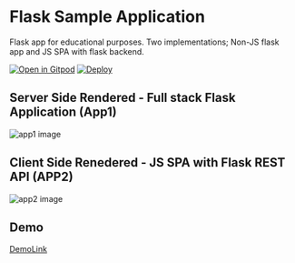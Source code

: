 
# Flask Sample Application
Flask app for educational purposes. Two implementations; Non-JS flask app and JS SPA with flask backend.

[![Open in Gitpod](https://gitpod.io/button/open-in-gitpod.svg)](https://gitpod.io/https://github.com/snickdx/flaskSample)
[![Deploy](https://www.herokucdn.com/deploy/button.svg)](https://heroku.com/deploy)

## Server Side Rendered - Full stack Flask Application (App1)
![app1 image](https://raw.githubusercontent.com/Snickdx/flaskSample/master/templates/app1.png "App1 Architecture")

## Client Side Renedered - JS SPA with Flask REST API (APP2)
![app2 image](https://raw.githubusercontent.com/Snickdx/flaskSample/master/templates/app2.png "App2 Architecture")


## Demo

[DemoLink](https://snick-flask-sample.herokuapp.com/)


